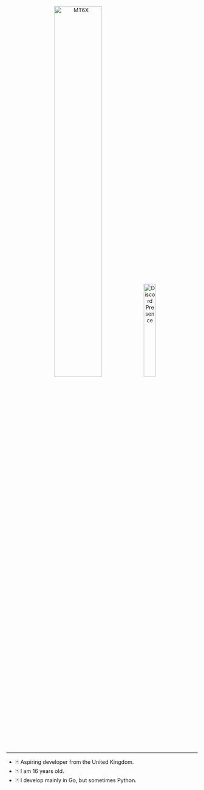 <p align="center"><img width="50%" src="https://github.com/mt6x/mt6x/blob/main/standard.gif" alt="MT6X"><img width="25%" src="https://lanyard.cnrad.dev/api/1096157680567062548" alt="Discord Presence"></p>
<hr/>

- 🃏 Aspiring developer from the United Kingdom.
- 🃏 I am 16 years old.
- 🃏 I develop mainly in Go, but sometimes Python.
